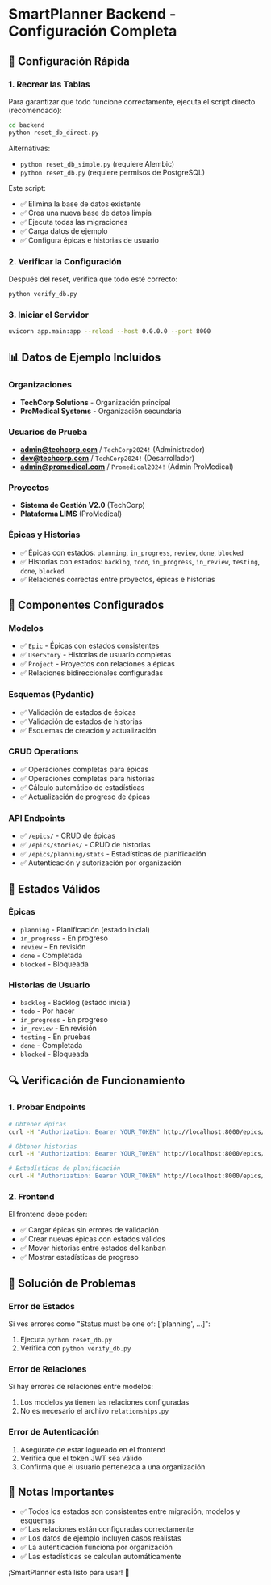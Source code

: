 # SmartPlanner Backend - Configuración Completa

## 🚀 Configuración Rápida

### 1. Recrear las Tablas

Para garantizar que todo funcione correctamente, ejecuta el script directo (recomendado):

```bash
cd backend
python reset_db_direct.py
```

Alternativas:
- `python reset_db_simple.py` (requiere Alembic)
- `python reset_db.py` (requiere permisos de PostgreSQL)

Este script:
- ✅ Elimina la base de datos existente
- ✅ Crea una nueva base de datos limpia
- ✅ Ejecuta todas las migraciones
- ✅ Carga datos de ejemplo
- ✅ Configura épicas e historias de usuario

### 2. Verificar la Configuración

Después del reset, verifica que todo esté correcto:

```bash
python verify_db.py
```

### 3. Iniciar el Servidor

```bash
uvicorn app.main:app --reload --host 0.0.0.0 --port 8000
```

## 📊 Datos de Ejemplo Incluidos

### Organizaciones
- **TechCorp Solutions** - Organización principal
- **ProMedical Systems** - Organización secundaria

### Usuarios de Prueba
- **admin@techcorp.com** / `TechCorp2024!` (Administrador)
- **dev@techcorp.com** / `TechCorp2024!` (Desarrollador)
- **admin@promedical.com** / `Promedical2024!` (Admin ProMedical)

### Proyectos
- **Sistema de Gestión V2.0** (TechCorp)
- **Plataforma LIMS** (ProMedical)

### Épicas y Historias
- ✅ Épicas con estados: `planning`, `in_progress`, `review`, `done`, `blocked`
- ✅ Historias con estados: `backlog`, `todo`, `in_progress`, `in_review`, `testing`, `done`, `blocked`
- ✅ Relaciones correctas entre proyectos, épicas e historias

## 🔧 Componentes Configurados

### Modelos
- ✅ `Epic` - Épicas con estados consistentes
- ✅ `UserStory` - Historias de usuario completas
- ✅ `Project` - Proyectos con relaciones a épicas
- ✅ Relaciones bidireccionales configuradas

### Esquemas (Pydantic)
- ✅ Validación de estados de épicas
- ✅ Validación de estados de historias
- ✅ Esquemas de creación y actualización

### CRUD Operations
- ✅ Operaciones completas para épicas
- ✅ Operaciones completas para historias
- ✅ Cálculo automático de estadísticas
- ✅ Actualización de progreso de épicas

### API Endpoints
- ✅ `/epics/` - CRUD de épicas
- ✅ `/epics/stories/` - CRUD de historias
- ✅ `/epics/planning/stats` - Estadísticas de planificación
- ✅ Autenticación y autorización por organización

## 🎯 Estados Válidos

### Épicas
- `planning` - Planificación (estado inicial)
- `in_progress` - En progreso
- `review` - En revisión
- `done` - Completada
- `blocked` - Bloqueada

### Historias de Usuario
- `backlog` - Backlog (estado inicial)
- `todo` - Por hacer
- `in_progress` - En progreso
- `in_review` - En revisión
- `testing` - En pruebas
- `done` - Completada
- `blocked` - Bloqueada

## 🔍 Verificación de Funcionamiento

### 1. Probar Endpoints
```bash
# Obtener épicas
curl -H "Authorization: Bearer YOUR_TOKEN" http://localhost:8000/epics/

# Obtener historias
curl -H "Authorization: Bearer YOUR_TOKEN" http://localhost:8000/epics/stories/

# Estadísticas de planificación
curl -H "Authorization: Bearer YOUR_TOKEN" http://localhost:8000/epics/planning/stats
```

### 2. Frontend
El frontend debe poder:
- ✅ Cargar épicas sin errores de validación
- ✅ Crear nuevas épicas con estados válidos
- ✅ Mover historias entre estados del kanban
- ✅ Mostrar estadísticas de progreso

## 🚨 Solución de Problemas

### Error de Estados
Si ves errores como "Status must be one of: ['planning', ...]":
1. Ejecuta `python reset_db.py`
2. Verifica con `python verify_db.py`

### Error de Relaciones
Si hay errores de relaciones entre modelos:
1. Los modelos ya tienen las relaciones configuradas
2. No es necesario el archivo `relationships.py`

### Error de Autenticación
1. Asegúrate de estar logueado en el frontend
2. Verifica que el token JWT sea válido
3. Confirma que el usuario pertenezca a una organización

## 📝 Notas Importantes

- ✅ Todos los estados son consistentes entre migración, modelos y esquemas
- ✅ Las relaciones están configuradas correctamente
- ✅ Los datos de ejemplo incluyen casos realistas
- ✅ La autenticación funciona por organización
- ✅ Las estadísticas se calculan automáticamente

¡SmartPlanner está listo para usar! 🎉 
